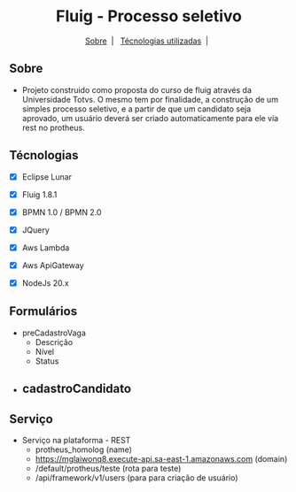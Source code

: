 <h1 align="center">Fluig - Processo seletivo</h1>
<p align="center">
  <a href="#sobre">Sobre</a>&nbsp;&nbsp;|&nbsp;&nbsp;
  <a href="#projetos">Técnologias utilizadas</a>&nbsp;&nbsp;|&nbsp;&nbsp;  
</p>


## Sobre
- Projeto construido como proposta do curso de fluig através da Universidade Totvs. O mesmo tem por finalidade, a construção de um simples processo seletivo, e a partir de que um candidato seja aprovado, um usuário deverá ser criado automaticamente para ele via rest no protheus.


## Técnologias
- [x] Eclipse Lunar
- [x] Fluig 1.8.1
- [X] BPMN 1.0 / BPMN 2.0
- [X] JQuery 
- [X] Aws Lambda
- [X] Aws ApiGateway
- [X] NodeJs 20.x


## Formulários
- preCadastroVaga
  - Descrição
  - Nível
  - Status
- cadastroCandidato
  - 

## Serviço
- Serviço na plataforma - REST
  - protheus_homolog (name)
  - https://mglaiwonq8.execute-api.sa-east-1.amazonaws.com (domain)
  - /default/protheus/teste (rota para teste)
  - /api/framework/v1/users (para para criação de usuário)



